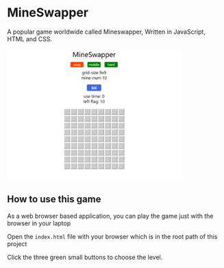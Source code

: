 # MineSwapper
A popular game worldwide called Mineswapper, Written in JavaScript, HTML and CSS.

<img src=".\images\description.png" style="zoom:40%;" />

## How to use this game

As a web browser based application, you can play the game just with the browser in your laptop

Open the `index.html` file with your browser which is in the root path of this project

Click the three green small buttons to choose the level.

